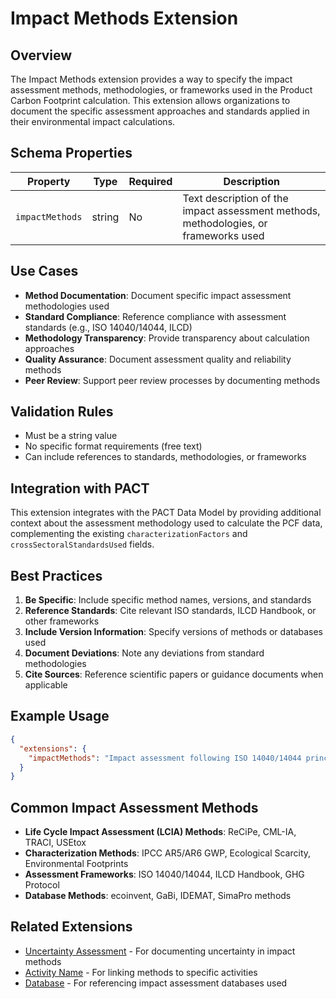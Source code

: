 # Impact Methods Extension

## Overview

The Impact Methods extension provides a way to specify the impact assessment methods, methodologies, or frameworks used in the Product Carbon Footprint calculation. This extension allows organizations to document the specific assessment approaches and standards applied in their environmental impact calculations.

## Schema Properties

| Property | Type | Required | Description |
|----------|------|----------|-------------|
| `impactMethods` | string | No | Text description of the impact assessment methods, methodologies, or frameworks used |

## Use Cases

- **Method Documentation**: Document specific impact assessment methodologies used
- **Standard Compliance**: Reference compliance with assessment standards (e.g., ISO 14040/14044, ILCD)
- **Methodology Transparency**: Provide transparency about calculation approaches
- **Quality Assurance**: Document assessment quality and reliability methods
- **Peer Review**: Support peer review processes by documenting methods

## Validation Rules

- Must be a string value
- No specific format requirements (free text)
- Can include references to standards, methodologies, or frameworks

## Integration with PACT

This extension integrates with the PACT Data Model by providing additional context about the assessment methodology used to calculate the PCF data, complementing the existing `characterizationFactors` and `crossSectoralStandardsUsed` fields.

## Best Practices

1. **Be Specific**: Include specific method names, versions, and standards
2. **Reference Standards**: Cite relevant ISO standards, ILCD Handbook, or other frameworks
3. **Include Version Information**: Specify versions of methods or databases used
4. **Document Deviations**: Note any deviations from standard methodologies
5. **Cite Sources**: Reference scientific papers or guidance documents when applicable

## Example Usage

```json
{
  "extensions": {
    "impactMethods": "Impact assessment following ISO 14040/14044 principles using ReCiPe 2016 v1.1 methodology. Climate change assessment based on IPCC AR6 GWP100 characterization factors. Inventory modeling aligned with ILCD Handbook recommendations."
  }
}
```

## Common Impact Assessment Methods

- **Life Cycle Impact Assessment (LCIA) Methods**: ReCiPe, CML-IA, TRACI, USEtox
- **Characterization Methods**: IPCC AR5/AR6 GWP, Ecological Scarcity, Environmental Footprints
- **Assessment Frameworks**: ISO 14040/14044, ILCD Handbook, GHG Protocol
- **Database Methods**: ecoinvent, GaBi, IDEMAT, SimaPro methods

## Related Extensions

- [Uncertainty Assessment](../uncertaintyAssessment/documentation.md) - For documenting uncertainty in impact methods
- [Activity Name](../activityName/documentation.md) - For linking methods to specific activities
- [Database](../database/documentation.md) - For referencing impact assessment databases used
